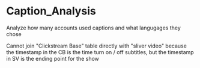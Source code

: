 # Caption_Analysis
Analyze how many accounts used captions and what langugages they chose 

Cannot join "Clickstream Base" table directly with "sliver video" because the timestamp in the CB is the time turn on / off subtitles, but the timestamp in SV is the ending point for the show
